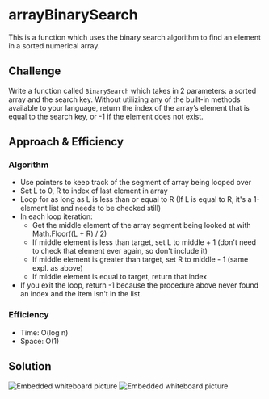 # arrayBinarySearch
This is a function which uses the binary search algorithm to find an element in a sorted numerical array.

## Challenge
Write a function called `BinarySearch` which takes in 2 parameters: a sorted array and the search key. Without utilizing any of the built-in methods available to your language, return the index of the array’s element that is equal to the search key, or -1 if the element does not exist.

## Approach & Efficiency
### Algorithm
- Use pointers to keep track of the segment of array being looped over
- Set L to 0, R to index of last element in array
- Loop for as long as L is less than or equal to R (If L is equal to R, it's a 1-element list and needs to be checked still)
- In each loop iteration:
  - Get the middle element of the array segment being looked at with Math.Floor((L + R) / 2)
  - If middle element is less than target, set L to middle + 1 (don't need to check that element ever again, so don't include it)
  - If middle element is greater than target, set R to middle - 1 (same expl. as above)
  - If middle element is equal to target, return that index
- If you exit the loop, return -1 because the procedure above never found an index and the item isn't in the list.

### Efficiency
- Time: O(log n)
- Space: O(1)

## Solution
![Embedded whiteboard picture](./assets/array_binary_search-1.jpg)
![Embedded whiteboard picture](./assets/array_binary_search-2.jpg)
